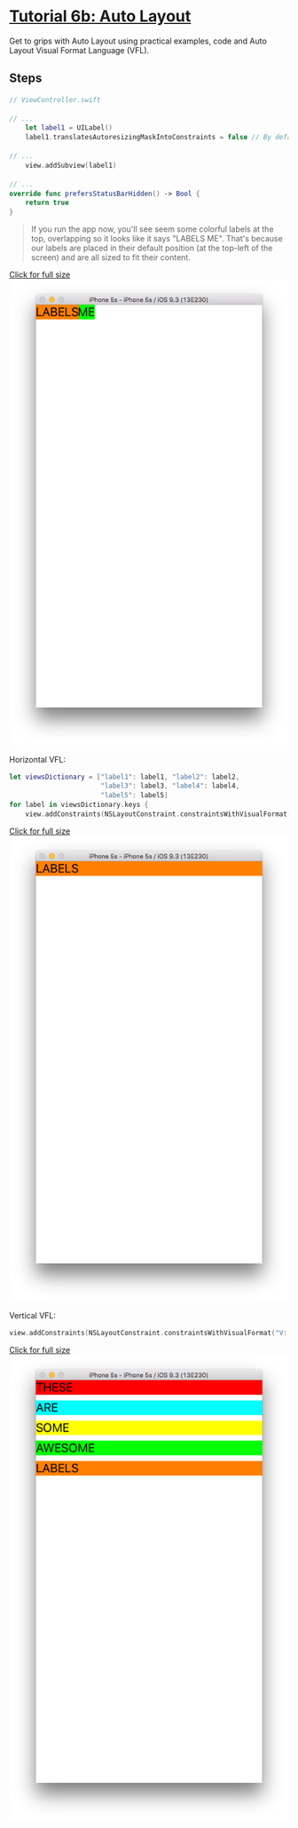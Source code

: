 # [Tutorial 6b: Auto Layout](https://www.hackingwithswift.com/read/6/overview)

Get to grips with Auto Layout using practical examples, code and Auto Layout Visual Format Language (VFL).

## Steps

```swift
// ViewController.swift

// ...
    let label1 = UILabel()
    label1.translatesAutoresizingMaskIntoConstraints = false // By default iOS generates Auto Layout constraints for you based on a view's size and position. We'll be doing it by hand, so we need to disable this feature.

// ...
    view.addSubview(label1)

// ...
override func prefersStatusBarHidden() -> Bool {
    return true
}
```

> If you run the app now, you'll see seem some colorful labels at the top, overlapping so it looks like it says "LABELS ME". That's because our labels are placed in their default position (at the top-left of the screen) and are all sized to fit their content.

[Click for full size](https://raw.githubusercontent.com/dlcmh/ios-playground/hws-06b-auto-layout/1.png)<br>
![Overlapping labels from top-left corner by default)](1.png "Overlapping labels from top-left corner by default")


Horizontal VFL:

```swift
let viewsDictionary = ["label1": label1, "label2": label2,
                       "label3": label3, "label4": label4,
                       "label5": label5]
for label in viewsDictionary.keys {
    view.addConstraints(NSLayoutConstraint.constraintsWithVisualFormat("H:|[\(label)]|", options: [], metrics: nil, views: viewsDictionary))
```

[Click for full size](https://raw.githubusercontent.com/dlcmh/ios-playground/hws-06b-auto-layout/2.png)<br>
![With Horizontal VFL)](2.png "With Horizontal VFL")

Vertical VFL:

```swift
view.addConstraints(NSLayoutConstraint.constraintsWithVisualFormat("V:|[label1]-[label2]-[label3]-[label4]-[label5]", options: [], metrics: nil, views: viewsDictionary))
```

[Click for full size](https://raw.githubusercontent.com/dlcmh/ios-playground/hws-06b-auto-layout/3.png)<br>
![With Vertical VFL)](3.png "With Vertical VFL")
